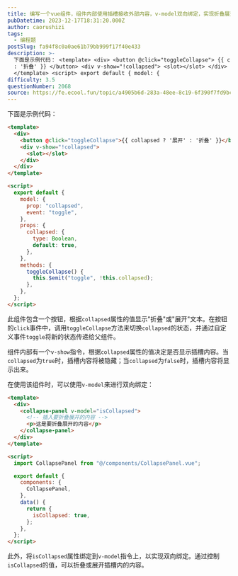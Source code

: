 ```yaml
---
title: 编写一个vue组件，组件内部使用插槽接收外部内容，v-model双向绑定，实现折叠展开的功能
pubDatetime: 2023-12-17T18:31:20.000Z
author: caorushizi
tags:
  - 编程题
postSlug: fa94f8c0a0ae61b79bb999f17f40e433
description: >-
  下面是示例代码： <template> <div> <button @click="toggleCollapse"> {{ collapsed ? '展开'
  : '折叠' }} </button> <div v-show="!collapsed"> <slot></slot> </div> </div>
  </template> <script> export default { model: {
difficulty: 3.5
questionNumber: 2068
source: https://fe.ecool.fun/topic/a4905b6d-283a-48ee-8c19-6f390f7fd9bc
---
```


下面是示例代码：

```html
<template>
  <div>
    <button @click="toggleCollapse">{{ collapsed ? '展开' : '折叠' }}</button>
    <div v-show="!collapsed">
      <slot></slot>
    </div>
  </div>
</template>

<script>
  export default {
    model: {
      prop: "collapsed",
      event: "toggle",
    },
    props: {
      collapsed: {
        type: Boolean,
        default: true,
      },
    },
    methods: {
      toggleCollapse() {
        this.$emit("toggle", !this.collapsed);
      },
    },
  };
</script>
```

此组件包含一个按钮，根据`collapsed`属性的值显示"折叠"或"展开"文本。在按钮的`click`事件中，调用`toggleCollapse`方法来切换`collapsed`的状态，并通过自定义事件`toggle`将新的状态传递给父组件。

组件内部有一个`v-show`指令，根据`collapsed`属性的值决定是否显示插槽内容。当`collapsed`为`true`时，插槽内容将被隐藏；当`collapsed`为`false`时，插槽内容将显示出来。

在使用该组件时，可以使用`v-model`来进行双向绑定：

```html
<template>
  <div>
    <collapse-panel v-model="isCollapsed">
      <!-- 插入要折叠展开的内容 -->
      <p>这是要折叠展开的内容</p>
    </collapse-panel>
  </div>
</template>

<script>
  import CollapsePanel from "@/components/CollapsePanel.vue";

  export default {
    components: {
      CollapsePanel,
    },
    data() {
      return {
        isCollapsed: true,
      };
    },
  };
</script>
```

此外，将`isCollapsed`属性绑定到`v-model`指令上，以实现双向绑定。通过控制`isCollapsed`的值，可以折叠或展开插槽内的内容。
